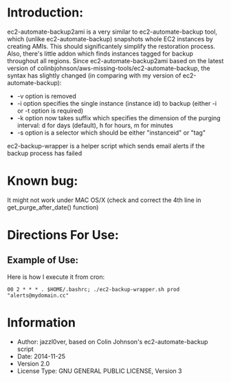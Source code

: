 # Introduction:
ec2-automate-backup2ami is a very similar to ec2-automate-backup tool, which (unlike ec2-automate-backup) snapshots whole EC2 instances by creating AMIs. This should significantely simplify the restoration process. Also, there's little addon which finds instances tagged for backup throughout all regions.
Since ec2-automate-backup2ami based on the latest version of colinbjohnson/aws-missing-tools/ec2-automate-backup, the syntax has slightly changed (in comparing with my version of ec2-automate-backup):
* -v option is removed
* -i option specifies the single instance (instance id) to backup (either -i or -t option is required)
* -k option now takes suffix which specifies the dimension of the purging interval: d for days (default), h for hours, m for minutes
* -s option is a selector which should be either "instanceid" or "tag"

ec2-backup-wrapper is a helper script which sends email alerts if the backup process has failed

# Known bug:
It might not work under MAC OS/X (check and correct the 4th line in get_purge_after_date() function)

# Directions For Use:
## Example of Use:
Here is how I execute it from cron:

`00 2 * * * . $HOME/.bashrc; ./ec2-backup-wrapper.sh prod "alerts@mydomain.cc"`

# Information
- Author: jazzl0ver, based on Colin Johnson's ec2-automate-backup script
- Date: 2014-11-25
- Version 2.0
- License Type: GNU GENERAL PUBLIC LICENSE, Version 3
